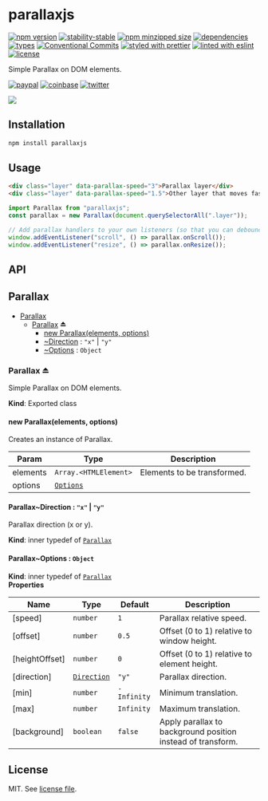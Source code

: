 # parallaxjs

[![npm version](https://img.shields.io/npm/v/parallaxjs)](https://www.npmjs.com/package/parallaxjs)
[![stability-stable](https://img.shields.io/badge/stability-stable-green.svg)](https://www.npmjs.com/package/parallaxjs)
[![npm minzipped size](https://img.shields.io/bundlephobia/minzip/parallaxjs)](https://www.npmjs.com/package/parallaxjs)
[![dependencies](https://img.shields.io/david/dmnsgn/parallaxjs)](https://github.com/dmnsgn/parallaxjs/blob/main/package.json)
[![types](https://img.shields.io/npm/types/parallaxjs)](https://github.com/microsoft/TypeScript)
[![Conventional Commits](https://img.shields.io/badge/Conventional%20Commits-1.0.0-fa6673.svg)](https://conventionalcommits.org)
[![styled with prettier](https://img.shields.io/badge/styled_with-Prettier-f8bc45.svg?logo=prettier)](https://github.com/prettier/prettier)
[![linted with eslint](https://img.shields.io/badge/linted_with-ES_Lint-4B32C3.svg?logo=eslint)](https://github.com/eslint/eslint)
[![license](https://img.shields.io/github/license/dmnsgn/parallaxjs)](https://github.com/dmnsgn/parallaxjs/blob/main/LICENSE.md)

Simple Parallax on DOM elements.

[![paypal](https://img.shields.io/badge/donate-paypal-informational?logo=paypal)](https://paypal.me/dmnsgn)
[![coinbase](https://img.shields.io/badge/donate-coinbase-informational?logo=coinbase)](https://commerce.coinbase.com/checkout/56cbdf28-e323-48d8-9c98-7019e72c97f3)
[![twitter](https://img.shields.io/twitter/follow/dmnsgn?style=social)](https://twitter.com/dmnsgn)

![](https://raw.githubusercontent.com/dmnsgn/parallaxjs/main/screenshot.gif)

## Installation

```bash
npm install parallaxjs
```

## Usage

```html
<div class="layer" data-parallax-speed="3">Parallax layer</div>
<div class="layer" data-parallax-speed="1.5">Other layer that moves faster</div>
```

```js
import Parallax from "parallaxjs";
const parallax = new Parallax(document.querySelectorAll(".layer"));

// Add parallax handlers to your own listeners (so that you can debounced them or whatever)
window.addEventListener("scroll", () => parallax.onScroll());
window.addEventListener("resize", () => parallax.onResize());
```

## API

<!-- api-start -->

<a name="module_Parallax"></a>

## Parallax

- [Parallax](#module_Parallax)
  - [Parallax](#exp_module_Parallax--Parallax) ⏏
    - [new Parallax(elements, options)](#new_module_Parallax--Parallax_new)
    - [~Direction](#module_Parallax--Parallax..Direction) : <code>&quot;x&quot;</code> \| <code>&quot;y&quot;</code>
    - [~Options](#module_Parallax--Parallax..Options) : <code>Object</code>

<a name="exp_module_Parallax--Parallax"></a>

### Parallax ⏏

Simple Parallax on DOM elements.

**Kind**: Exported class  
<a name="new_module_Parallax--Parallax_new"></a>

#### new Parallax(elements, options)

Creates an instance of Parallax.

| Param    | Type                                                        | Description                 |
| -------- | ----------------------------------------------------------- | --------------------------- |
| elements | <code>Array.&lt;HTMLElement&gt;</code>                      | Elements to be transformed. |
| options  | [<code>Options</code>](#module_Parallax--Parallax..Options) |                             |

<a name="module_Parallax--Parallax..Direction"></a>

#### Parallax~Direction : <code>&quot;x&quot;</code> \| <code>&quot;y&quot;</code>

Parallax direction (x or y).

**Kind**: inner typedef of [<code>Parallax</code>](#exp_module_Parallax--Parallax)  
<a name="module_Parallax--Parallax..Options"></a>

#### Parallax~Options : <code>Object</code>

**Kind**: inner typedef of [<code>Parallax</code>](#exp_module_Parallax--Parallax)  
**Properties**

| Name           | Type                                                            | Default                    | Description                                                 |
| -------------- | --------------------------------------------------------------- | -------------------------- | ----------------------------------------------------------- |
| [speed]        | <code>number</code>                                             | <code>1</code>             | Parallax relative speed.                                    |
| [offset]       | <code>number</code>                                             | <code>0.5</code>           | Offset (0 to 1) relative to window height.                  |
| [heightOffset] | <code>number</code>                                             | <code>0</code>             | Offset (0 to 1) relative to element height.                 |
| [direction]    | [<code>Direction</code>](#module_Parallax--Parallax..Direction) | <code>&quot;y&quot;</code> | Parallax direction.                                         |
| [min]          | <code>number</code>                                             | <code>-Infinity</code>     | Minimum translation.                                        |
| [max]          | <code>number</code>                                             | <code>Infinity</code>      | Maximum translation.                                        |
| [background]   | <code>boolean</code>                                            | <code>false</code>         | Apply parallax to background position instead of transform. |

<!-- api-end -->

## License

MIT. See [license file](https://github.com/dmnsgn/parallaxjs/blob/main/LICENSE.md).
